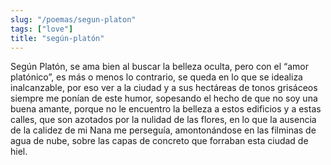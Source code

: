 ```yaml
---
slug: "/poemas/segun-platon"
tags: ["love"]
title: "según-platón"
---
```

Según Platón, se ama bien al buscar la belleza oculta, pero con el “amor platónico”, es más o menos lo contrario, se queda en lo que se idealiza inalcanzable, por eso ver a la ciudad y a sus hectáreas de tonos grisáceos siempre me ponían de este humor, sopesando el hecho de que no soy una buena amante, porque no le encuentro la belleza a estos edificios y a estas calles, que son azotados por la nulidad de las flores, en lo que la ausencia de la calidez de mi Nana me perseguía, amontonándose en las filminas de agua de nube, sobre las capas de concreto que forraban esta ciudad de hiel.